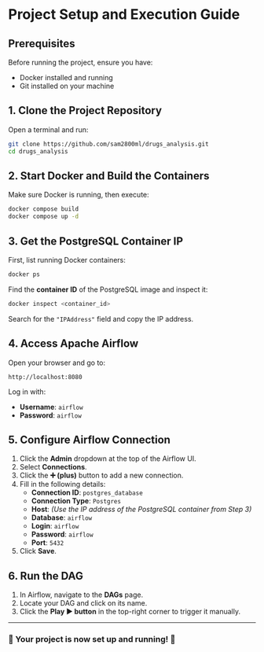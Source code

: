 # Project Setup and Execution Guide

## Prerequisites

Before running the project, ensure you have:

- Docker installed and running
- Git installed on your machine

## 1. Clone the Project Repository

Open a terminal and run:

```bash
git clone https://github.com/sam2800ml/drugs_analysis.git
cd drugs_analysis
```

## 2. Start Docker and Build the Containers

Make sure Docker is running, then execute:

```bash
docker compose build
docker compose up -d
```

## 3. Get the PostgreSQL Container IP

First, list running Docker containers:

```bash
docker ps
```

Find the **container ID** of the PostgreSQL image and inspect it:

```bash
docker inspect <container_id>
```

Search for the `"IPAddress"` field and copy the IP address.

## 4. Access Apache Airflow

Open your browser and go to:

```
http://localhost:8080
```

Log in with:

- **Username**: `airflow`
- **Password**: `airflow`

## 5. Configure Airflow Connection

1. Click the **Admin** dropdown at the top of the Airflow UI.
2. Select **Connections**.
3. Click the **➕ (plus)** button to add a new connection.
4. Fill in the following details:
   - **Connection ID**: `postgres_database`
   - **Connection Type**: `Postgres`
   - **Host**: *(Use the IP address of the PostgreSQL container from Step 3)*
   - **Database**: `airflow`
   - **Login**: `airflow`
   - **Password**: `airflow`
   - **Port**: `5432`
5. Click **Save**.

## 6. Run the DAG

1. In Airflow, navigate to the **DAGs** page.
2. Locate your DAG and click on its name.
3. Click the **Play ▶️ button** in the top-right corner to trigger it manually.

---

### 🎉 Your project is now set up and running! 🚀

